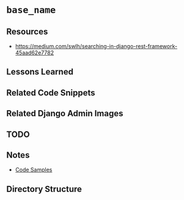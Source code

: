 # `base_name`

## Resources

* <https://medium.com/swlh/searching-in-django-rest-framework-45aad62e7782>

## Lessons Learned

## Related Code Snippets

## Related Django Admin Images

## TODO

## Notes

* [Code Samples](./notes/code_samples.md)

## Directory Structure
